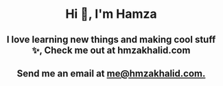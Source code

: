 <div align="center">
  <h1>Hi 👋, I'm Hamza</h1>
  <h2> I love learning new things and making cool stuff ✨, Check me out at hmzakhalid.com <h2>
    <h2> Send me an email at <a href="mailto:me@hmzakhalid.com">me@hmzakhalid.com.</a> </h2>
 </div>

